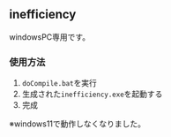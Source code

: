 ## inefficiency

windowsPC専用です。

### 使用方法

1. `doCompile.bat`を実行
2. 生成された`inefficiency.exe`を起動する
3. 完成

※windows11で動作しなくなりました。
